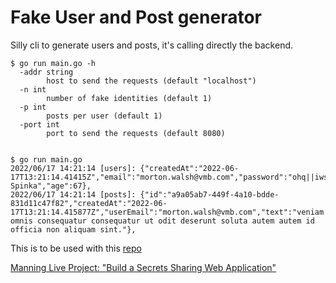 # Fake User and Post generator

Silly cli to generate users and posts, it's calling directly the backend.

```
$ go run main.go -h
  -addr string
        host to send the requests (default "localhost")
  -n int
        number of fake identities (default 1)
  -p int
        posts per user (default 1)
  -port int
        port to send the requests (default 8080)


$ go run main.go 
2022/06/17 14:21:14 [users]: {"createdAt":"2022-06-17T13:21:14.41415Z","email":"morton.walsh@vmb.com","password":"ohq||iwsffx|n","name":"Prince Spinka","age":67},
2022/06/17 14:21:14 [posts]: {"id":"a9a05ab7-449f-4a10-bdde-831d11c47f82","createdAt":"2022-06-17T13:21:14.415877Z","userEmail":"morton.walsh@vmb.com","text":"veniam omnis consequatur consequatur ut odit deserunt soluta autem autem id officia non aliquam sint."},
```

This is to be used with this [repo](https://github.com/jtheo/manning-LP-SecShare-Step1)

[Manning Live Project: "Build a Secrets Sharing Web Application"](https://www.manning.com/liveproject/build-a-secrets-sharing-web-application)
